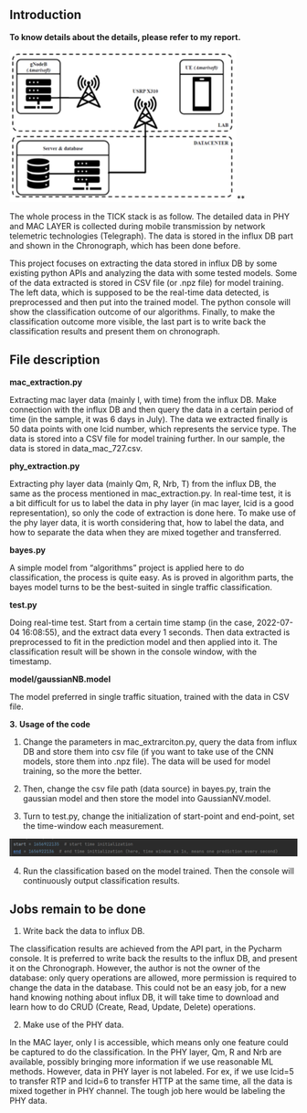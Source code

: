 ##  **Introduction**

**To know details about the details, please refer to my report.**

![img](images/1.jpg)**

The whole process in the TICK stack is as follow. The detailed data in PHY and MAC LAYER is collected during mobile transmission by network telemetric technologies (Telegraph). The data is stored in the influx DB part and shown in the Chronograph, which has been done before. 

This project focuses on extracting the data stored in influx DB by some existing python APIs and analyzing the data with some tested models. Some of the data extracted is stored in CSV file (or .npz file) for model training. The left data, which is supposed to be the real-time data detected, is preprocessed and then put into the trained model. The python console will show the classification outcome of our algorithms. Finally, to make the classification outcome more visible, the last part is to write back the classification results and present them on chronograph.

 

## **File description**

**mac_extraction.py**

Extracting mac layer data (mainly l, with time) from the influx DB. Make connection with the influx DB and then query the data in a certain period of time (in the sample, it was 6 days in July). The data we extracted finally is 50 data points with one lcid number, which represents the service type. The data is stored into a CSV file for model training further. In our sample, the data is stored in data_mac_727.csv.

 

**phy_extraction.py**

Extracting phy layer data (mainly Qm, R, Nrb, T) from the influx DB, the same as the process mentioned in mac_extraction.py. In real-time test, it is a bit difficult for us to label the data in phy layer (in mac layer, lcid is a good representation), so only the code of extraction is done here. To make use of the phy layer data, it is worth considering that, how to label the data, and how to separate the data when they are mixed together and transferred.

 

**bayes.py**

A simple model from “algorithms” project is applied here to do classification, the process is quite easy. As is proved in algorithm parts, the bayes model turns to be the best-suited in single traffic classification.

 

**test.py**

Doing real-time test. Start from a certain time stamp (in the case, 2022-07-04 16:08:55), and the extract data every 1 seconds. Then data extracted is preprocessed to fit in the prediction model and then applied into it. The classification result will be shown in the console window, with the timestamp.

 

**model/gaussianNB.model**

The model preferred in single traffic situation, trained with the data in CSV file.

 

**3.**   **Usage of the code**

1. Change the parameters in mac_extrarciton.py, query the data from influx DB and store them into csv file (if you want to take use of the CNN models, store them into .npz file). The data will be used for model training, so the more the better.

2.  Then, change the csv file path (data source) in bayes.py, train the gaussian model and then store the model into GaussianNV.model. 

3.  Turn to test.py, change the initialization of start-point and end-point, set the time-window each measurement.

![img](images/2.jpg)

4.  Run the classification based on the model trained. Then the console will continuously output classification results.

 

## **Jobs remain to be done**

1.  Write back the data to influx DB.

The classification results are achieved from the API part, in the Pycharm console. It is preferred to write back the results to the influx DB, and present it on the Chronograph. However, the author is not the owner of the database: only query operations are allowed, more permission is required to change the data in the database. This could not be an easy job, for a new hand knowing nothing about influx DB, it will take time to download and learn how to do CRUD (Create, Read, Update, Delete) operations.

2.  Make use of the PHY data.

In the MAC layer, only l is accessible, which means only one feature could be captured to do the classification. In the PHY layer, Qm, R and Nrb are available, possibly bringing more information if we use reasonable ML methods. However, data in PHY layer is not labeled. For ex, if we use lcid=5 to transfer RTP and lcid=6 to transfer HTTP at the same time, all the data is mixed together in PHY channel. The tough job here would be labeling the PHY data.